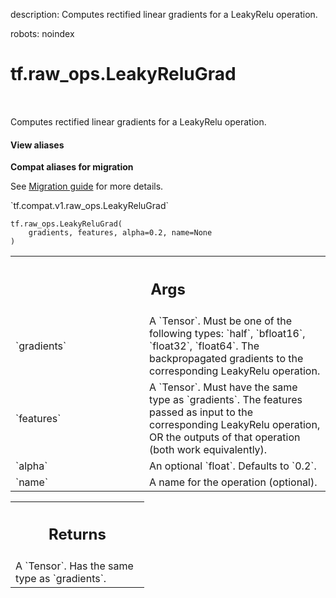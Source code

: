 description: Computes rectified linear gradients for a LeakyRelu operation.

robots: noindex

# tf.raw_ops.LeakyReluGrad

<!-- Insert buttons and diff -->

<table class="tfo-notebook-buttons tfo-api nocontent" align="left">

</table>



Computes rectified linear gradients for a LeakyRelu operation.

<section class="expandable">
  <h4 class="showalways">View aliases</h4>
  <p>
<b>Compat aliases for migration</b>
<p>See
<a href="https://www.tensorflow.org/guide/migrate">Migration guide</a> for
more details.</p>
<p>`tf.compat.v1.raw_ops.LeakyReluGrad`</p>
</p>
</section>

<pre class="devsite-click-to-copy prettyprint lang-py tfo-signature-link">
<code>tf.raw_ops.LeakyReluGrad(
    gradients, features, alpha=0.2, name=None
)
</code></pre>



<!-- Placeholder for "Used in" -->


<!-- Tabular view -->
 <table class="responsive fixed orange">
<colgroup><col width="214px"><col></colgroup>
<tr><th colspan="2"><h2 class="add-link">Args</h2></th></tr>

<tr>
<td>
`gradients`
</td>
<td>
A `Tensor`. Must be one of the following types: `half`, `bfloat16`, `float32`, `float64`.
The backpropagated gradients to the corresponding LeakyRelu operation.
</td>
</tr><tr>
<td>
`features`
</td>
<td>
A `Tensor`. Must have the same type as `gradients`.
The features passed as input to the corresponding LeakyRelu operation,
OR the outputs of that operation (both work equivalently).
</td>
</tr><tr>
<td>
`alpha`
</td>
<td>
An optional `float`. Defaults to `0.2`.
</td>
</tr><tr>
<td>
`name`
</td>
<td>
A name for the operation (optional).
</td>
</tr>
</table>



<!-- Tabular view -->
 <table class="responsive fixed orange">
<colgroup><col width="214px"><col></colgroup>
<tr><th colspan="2"><h2 class="add-link">Returns</h2></th></tr>
<tr class="alt">
<td colspan="2">
A `Tensor`. Has the same type as `gradients`.
</td>
</tr>

</table>

